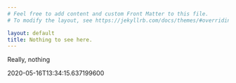 ```yaml
---
# Feel free to add content and custom Front Matter to this file.
# To modify the layout, see https://jekyllrb.com/docs/themes/#overriding-theme-defaults

layout: default
title: Nothing to see here.
---
```


Really, nothing

2020-05-16T13:34:15.637199600
